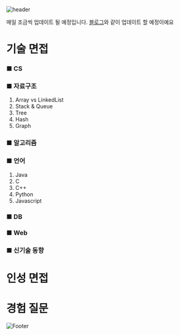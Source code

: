 ![header](https://capsule-render.vercel.app/api?type=egg&color=auto&height=200&section=header&text=주니어개발자%20인터뷰준비!&fontSize=50)

매일 조금씩 업데이트 될 예정입니다.
<a href="https://readerr.tistory.com/86">블로그</a>와 같이 업데이트 할 예정이예요

# 기술 면접
### ■ CS

### ■ 자료구조
1. Array vs LinkedList
2. Stack & Queue
3. Tree
4. Hash
5. Graph

### ■ 알고리즘

### ■ 언어
1. Java
2. C
3. C++
4. Python
5. Javascript
### ■ DB

### ■ Web

### ■ 신기술 동향

# 인성 면접

# 경험 질문

![Footer](https://capsule-render.vercel.app/api?type=waving&color=auto&height=200&section=footer)
